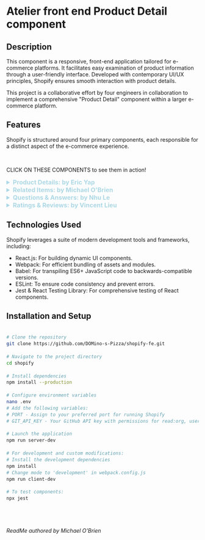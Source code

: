 # Atelier front end Product Detail component

## Description

This component is a responsive, front-end application tailored for e-commerce platforms. It facilitates easy examination of product information through a user-friendly interface. Developed with contemporary UI/UX principles, Shopify ensures smooth interaction with product details.

This project is a collaborative effort by four engineers in collaboration to implement a comprehensive "Product Detail" component within a larger e-commerce platform.

## Features

Shopify is structured around four primary components, each responsible for a distinct aspect of the e-commerce experience.

<br />

CLICK ON THESE COMPONENTS to see them in action!

<details>
  <summary style="font-size: 16px; font-weight: bold; color: lightblue">Product Details: by Eric Yap</summary>

  <br />

  ![GIF demo of Product Details](./readMeGifs/ProductDetails.gif)

</details>

<details>
  <summary style="font-size: 16px; font-weight: bold; color: lightblue">Related Items: by Michael O'Brien</summary>

  <br />

  ![GIF demo of Related Items](./readMeGifs/RelatedItems.gif)

</details>

<details>
  <summary style="font-size: 16px; font-weight: bold; color: lightblue">Questions & Answers: by Nhu Le</summary>

  <br />

  ![GIF demo of Questions & Answers](./readMeGifs/QuestionsAnswers.gif)

</details>

<details>
  <summary style="font-size: 16px; font-weight: bold; color: lightblue">Ratings & Reviews: by Vincent Lieu</summary>

  <br />

  ![GIF demo of Ratings & Reviews](./readMeGifs/QuestionsAnswers.gif)

</details>

## Technologies Used

Shopify leverages a suite of modern development tools and frameworks, including:

- React.js: For building dynamic UI components.
- Webpack: For efficient bundling of assets and modules.
- Babel: For transpiling ES6+ JavaScript code to backwards-compatible versions.
- ESLint: To ensure code consistency and prevent errors.
- Jest & React Testing Library: For comprehensive testing of React components.

## Installation and Setup

```bash

# Clone the repository
git clone https://github.com/DOMino-s-Pizza/shopify-fe.git

# Navigate to the project directory
cd shopify

# Install dependencies
npm install --production

# Configure environment variables
nano .env
# Add the following variables:
# PORT - Assign to your preferred port for running Shopify
# GIT_API_KEY - Your GitHub API key with permissions for read:org, user, read:user, user:email, user:follow

# Launch the application
npm run server-dev

# For development and custom modifications:
# Install the development dependencies
npm install
# Change mode to 'development' in webpack.config.js
npm run client-dev

# To test components:
npx jest
```

<br />
<br />

###### ReadMe authored by Michael O'Brien